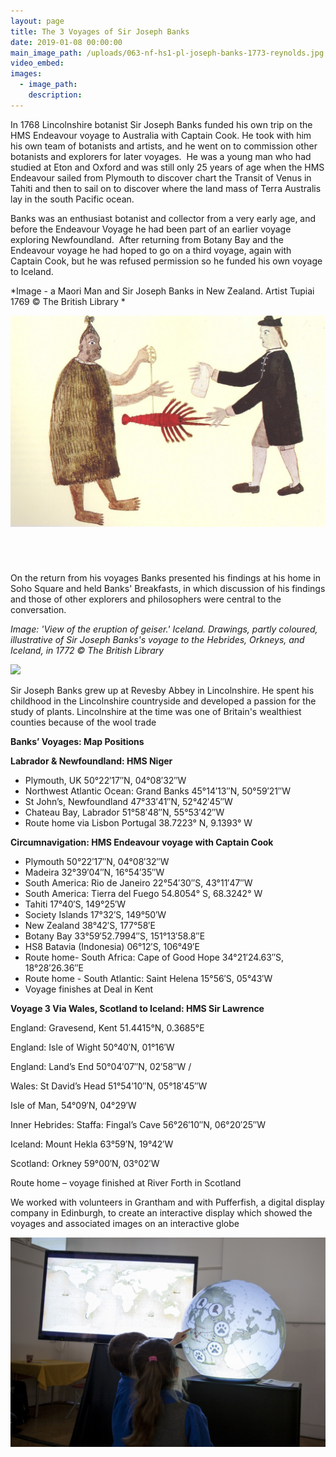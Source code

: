 ```yaml
---
layout: page
title: The 3 Voyages of Sir Joseph Banks
date: 2019-01-08 00:00:00
main_image_path: /uploads/063-nf-hs1-pl-joseph-banks-1773-reynolds.jpg
video_embed:
images:
  - image_path:
    description:
---
```


In 1768 Lincolnshire botanist Sir Joseph Banks funded his own trip on the HMS Endeavour voyage to Australia with Captain Cook. He took with him his own team of botanists and artists, and he went on to commission other botanists and explorers for later voyages.  He was a young man who had studied at Eton and Oxford and was still only 25 years of age when the HMS Endeavour sailed from Plymouth to discover chart the Transit of Venus in Tahiti and then to sail on to discover where the land mass of Terra Australis lay in the south Pacific ocean.

Banks was an enthusiast botanist and collector from a very early age, and before the Endeavour Voyage he had been part of an earlier voyage exploring Newfoundland.  After returning from Botany Bay and the Endeavour voyage he had hoped to go on a third voyage, again with Captain Cook, but he was refused permission so he funded his own voyage to Iceland.

*Image - a Maori Man and Sir Joseph Banks in New Zealand. Artist Tupiai 1769 © The British Library *

![](/uploads/042-au-hs6-pe-a-maori-man-and-joseph-banks-exchanging-a-crayfish-for-a-piece-of-cloth-c--1769.jpg)

######  

On the return from his voyages Banks presented his findings at his home in Soho Square and held Banks' Breakfasts, in which discussion of his findings and those of other explorers and philosophers were central to the conversation.

*Image: 'View of the eruption of geiser.' Iceland. Drawings, partly coloured, illustrative of Sir Joseph Banks's voyage to the Hebrides, Orkneys, and Iceland, in 1772 © The British Library* 

![](/uploads/080-ice-hs7-ls-b20152-08-geyser-drawing.jpg)

Sir Joseph Banks grew up at Revesby Abbey in Lincolnshire. He spent his childhood in the Lincolnshire countryside and developed a passion for the study of plants. Lincolnshire at the time was one of Britain's wealthiest counties because of the wool trade

**Banks’ Voyages: Map Positions**

**Labrador & Newfoundland: HMS Niger**

* Plymouth, UK 50°22′17″N, 04°08′32″W
* Northwest Atlantic Ocean: Grand Banks 45°14′13″N, 50°59′21″W
* St John’s, Newfoundland 47°33′41″N, 52°42′45″W
* Chateau Bay, Labrador 51°58′48″N, 55°53′42″W
* Route home via Lisbon Portugal 38.7223° N, 9.1393° W

**Circumnavigation: HMS Endeavour voyage with Captain Cook**

* Plymouth 50°22′17″N, 04°08′32″W
* Madeira 32°39′04″N, 16°54′35″W
* South America: Rio de Janeiro 22°54′30″S, 43°11′47″W
* South America: Tierra del Fuego 54.8054° S, 68.3242° W
* Tahiti 17°40′S, 149°25′W
* Society Islands 17°32′S, 149°50′W
* New Zealand 38°42′S, 177°58′E
* Botany Bay 33°59′52.7994″S, 151°13′58.8″E
* HS8 Batavia (Indonesia) 06°12′S, 106°49′E
* Route home- South Africa: Cape of Good Hope 34°21′24.63″S, 18°28′26.36″E
* Route home - South Atlantic: Saint Helena 15°56′S, 05°43′W
* Voyage finishes at Deal in Kent

**Voyage 3 Via Wales, Scotland to Iceland: HMS Sir Lawrence**

England: Gravesend, Kent 51.4415°N, 0.3685°E

England: Isle of Wight 50°40′N, 01°16′W

England: Land’s End 50°04′07″N, 02′58″W﻿ / ﻿

Wales: St David’s Head 51°54′10″N, 05°18′45″W

Isle of Man, 54°09′N, 04°29′W

Inner Hebrides: Staffa: Fingal’s Cave 56°26′10″N, 06°20′25″W﻿

Iceland: Mount Hekla 63°59′N, 19°42′W

Scotland: Orkney 59°00′N, 03°02′W

Route home – voyage finished at River Forth in Scotland

We worked with volunteers in Grantham and with Pufferfish, a digital display company in Edinburgh, to create an interactive display which showed the voyages and associated images on an interactive globe

![](/uploads/globe-gravity-fields-139.jpg)